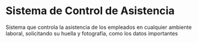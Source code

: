 # Sistema de Control de Asistencia
Sistema que controla la asistencia de los empleados en cualquier ambiente laboral, solicitando su huella y fotografía, como los datos importantes
